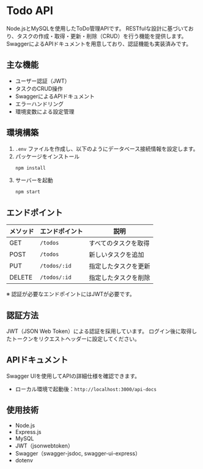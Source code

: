 
# Todo API
Node.jsとMySQLを使用したToDo管理APIです。
RESTfulな設計に基づいており、タスクの作成・取得・更新・削除（CRUD）を行う機能を提供します。SwaggerによるAPIドキュメントを用意しており、認証機能も実装済みです。


## 主な機能
- ユーザー認証（JWT）
- タスクのCRUD操作
- SwaggerによるAPIドキュメント
- エラーハンドリング
- 環境変数による設定管理


## 環境構築
1. `.env` ファイルを作成し、以下のようにデータベース接続情報を設定します。
2. パッケージをインストール
    ```sh
    npm install
    ```
3. サーバーを起動
    ```sh
    npm start
    ```


## エンドポイント
| メソッド | エンドポイント       | 説明 |
|---------|----------------|------|
| GET     | `/todos`       | すべてのタスクを取得 |
| POST    | `/todos`       | 新しいタスクを追加 |
| PUT     | `/todos/:id`   | 指定したタスクを更新 |
| DELETE  | `/todos/:id`   | 指定したタスクを削除 |
※ 認証が必要なエンドポイントにはJWTが必要です。


## 認証方法
JWT（JSON Web Token）による認証を採用しています。
ログイン後に取得したトークンをリクエストヘッダーに設定してください。


## APIドキュメント
Swagger UIを使用してAPIの詳細仕様を確認できます。
- ローカル環境で起動後：`http://localhost:3000/api-docs`


## 使用技術
- Node.js
- Express.js
- MySQL
- JWT（jsonwebtoken）
- Swagger（swagger-jsdoc, swagger-ui-express）
- dotenv